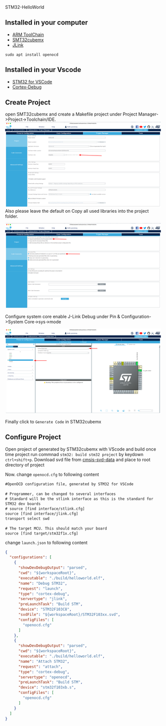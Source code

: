STM32-HelloWorld

## Installed in your computer
- [ARM ToolChain](https://developer.arm.com/downloads/-/arm-gnu-toolchain-downloads)
- [SMT32cubemx](https://www.st.com/en/development-tools/stm32cubemx.html)
- [JLink](https://www.segger.com/downloads/jlink/)


```shell
sudo apt install openocd
```
## Installed in your Vscode
- [STM32 for VSCode](https://marketplace.visualstudio.com/items?itemName=bmd.stm32-for-vscode)
- [Cortex-Debug](https://marketplace.visualstudio.com/items?itemName=marus25.cortex-debug)

## Create Project
open SMT32cubemx and create a Makefile project under Project Manager->Project->Toolchain/IDE.
![project-manager](./docs/project-manager-makefile.png)
Also please leave the default on Copy all used libraries into the project folder.

![project-manager](./docs/project-manager.png)

Configure system core enable J-Link Debug under Pin & Configuration->System Core->sys->mode

![project-manager](./docs/project-configuration.png)

Finally click to `Generate Code` in STM32cubemx

## Configure Project
Open project of generated by STM32cubemx with VScode and build once time project run commnad `stm32: build stm32 project` by keydown `ctrl+shift+p`.
Download svd file from [cmsis-svd-data](https://github.com/cmsis-svd/cmsis-svd-data) and place to root directory of project 

Now. change `openocd.cfg` to following content

```
#OpenOCD configuration file, generated by STM32 for VSCode

# Programmer, can be changed to several interfaces
# Standard will be the stlink interface as this is the standard for STM32 dev boards
# source [find interface/stlink.cfg]
source [find interface/jlink.cfg]
transport select swd

# The target MCU. This should match your board
source [find target/stm32f1x.cfg]
```

change `launch.json` to following content
```json
{
  "configurations": [
    {
      "showDevDebugOutput": "parsed",
      "cwd": "${workspaceRoot}",
      "executable": "./build/helloworld.elf",
      "name": "Debug STM32",
      "request": "launch",
      "type": "cortex-debug",
      "servertype": "jlink",
      "preLaunchTask": "Build STM",
      "device": "STM32F103C8",
      "svdFile": "${workspaceRoot}/STM32F103xx.svd",
      "configFiles": [
        "openocd.cfg"
      ]
    },
    {
      "showDevDebugOutput": "parsed",
      "cwd": "${workspaceRoot}",
      "executable": "./build/helloworld.elf",
      "name": "Attach STM32",
      "request": "attach",
      "type": "cortex-debug",
      "servertype": "openocd",
      "preLaunchTask": "Build STM",
      "device": "stm32f103xb.s",
      "configFiles": [
        "openocd.cfg"
      ]
    }
  ]
}
```
